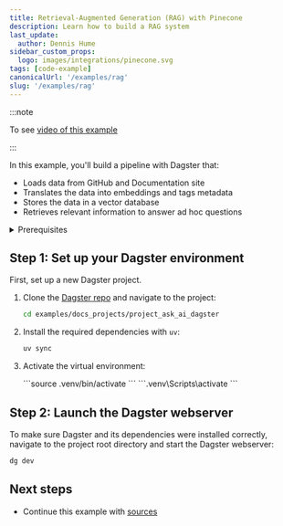 ```yaml
---
title: Retrieval-Augmented Generation (RAG) with Pinecone
description: Learn how to build a RAG system
last_update:
  author: Dennis Hume
sidebar_custom_props:
  logo: images/integrations/pinecone.svg
tags: [code-example]
canonicalUrl: '/examples/rag'
slug: '/examples/rag'
---
```


:::note

To see [video of this example](https://www.youtube.com/watch?v=MHwwKfCXwDA)

:::

In this example, you'll build a pipeline with Dagster that:

- Loads data from GitHub and Documentation site
- Translates the data into embeddings and tags metadata
- Stores the data in a vector database
- Retrieves relevant information to answer ad hoc questions

<details>
  <summary>Prerequisites</summary>

To follow the steps in this guide, you'll need:

- Basic Python knowledge
- Python 3.9+ installed on your system. Refer to the [Installation guide](/getting-started/installation) for information.

</details>

## Step 1: Set up your Dagster environment

First, set up a new Dagster project.

1. Clone the [Dagster repo](https://github.com/dagster-io/dagster) and navigate to the project:

   ```bash
   cd examples/docs_projects/project_ask_ai_dagster
   ```

2. Install the required dependencies with `uv`:

   ```bash
   uv sync
   ```

3. Activate the virtual environment:

   <Tabs>
     <TabItem value="macos" label="MacOS">
       ```source .venv/bin/activate ```
     </TabItem>
     <TabItem value="windows" label="Windows">
       ```.venv\Scripts\activate ```
     </TabItem>
   </Tabs>

## Step 2: Launch the Dagster webserver

To make sure Dagster and its dependencies were installed correctly, navigate to the project root directory and start the Dagster webserver:

```bash
dg dev
```

## Next steps

- Continue this example with [sources](/examples/rag/sources)
